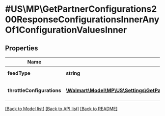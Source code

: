 # #US\MP\GetPartnerConfigurations200ResponseConfigurationsInnerAnyOf1ConfigurationValuesInner

## Properties

Name | Type | Description | Notes
------------ | ------------- | ------------- | -------------
**feedType** | **string** | The feed Type | [optional]
**throttleConfigurations** | [**\Walmart\Model\MP\US\Settings\GetPartnerConfigurations200ResponseConfigurationsInnerAnyOf1ConfigurationValuesInnerThrottleConfigurationsInner[]**](GetPartnerConfigurations200ResponseConfigurationsInnerAnyOf1ConfigurationValuesInnerThrottleConfigurationsInner.md) | Details of throttling configurations | [optional]


[[Back to Model list]](../) [[Back to API list]](../../Api/US/MP) [[Back to README]](../../README.md)
